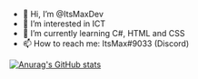 - 👋 Hi, I’m @ItsMaxDev
- 👀 I’m interested in ICT
- 🌱 I’m currently learning C#, HTML and CSS
- 📫 How to reach me: ItsMax#9033 (Discord)

[![Anurag's GitHub stats](https://github-readme-stats.vercel.app/api?username=ItsMaxDev&count_private=true&show_icons=true&theme=dark&hide_rank=true&include_all_commits=true)](https://github.com/anuraghazra/github-readme-stats)

